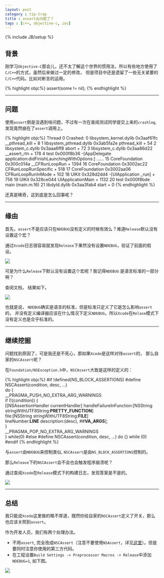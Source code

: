 ```yaml
---
layout: post
category : tip-trap
title : assert出问题了？
tags : [c++, objective-c, ios]
---
```


{% include JB/setup %}

<link rel="stylesheet" type="text/css" href="{{ root }}/css/pygments/native.css" />

## 背景

刚学习`Objective-C`那会儿，还不太了解这个世界的惯用法，所以有些地方使用了`C/C++`的方式，虽然后来做过一定的修改， 但是项目中还是遗留了一些无关紧要的`C/C++`代码。比如对断言的运用。

{% highlight objc%}
assert(some != nil); 
{% endhighlight %}
___

## 问题

使用`assert`倒是没遇到啥问题，不过有一次在查阅测试同学提交上来的`crashlog`, 发现竟然崩在了`assert`调用上。

{% highlight objc%}
Thread 0 Crashed:
0   libsystem_kernel.dylib        0x3aaf61fc __pthread_kill + 8
1   libsystem_pthread.dylib       0x3ab5fa2e pthread_kill + 54
2   libsystem_c.dylib             0x3aaa6ff8 abort + 72
3   libsystem_c.dylib             0x3aa86d22 __assert_rtn + 178
4   test                          0x000f8b36 -[AppDelegate application:didFinishLaunchingWithOptions:]
......
15  CoreFoundation                0x300c014a __CFRunLoopRun + 1394
16  CoreFoundation                0x3002ac22 CFRunLoopRunSpecific + 518
17  CoreFoundation                0x3002aa06 CFRunLoopRunInMode + 102
18  UIKit                         0x328d2dd4 -[UIApplication _run] + 756
19  UIKit                         0x328ce044 UIApplicationMain + 1132
20  test                          0x000f8bde main (main.m:16)
21  libdyld.dylib                 0x3aa3fab4 start + 0
{% endhighlight %}

还真是稀奇，这到底是怎么回事呢？
___
## 缘由

首先，`assert`不是应该只在`NDEBUG`没有定义的时候有效么？难道`Release`默认没有设置这个宏？

通过`Xcode`日志很容易就发现`Release`下果然没有设置`NDEBUG`，验证了前面的假设。

![](http://imoldman-blog.qiniudn.com/assert_1.png)

可是为什么`Release`下默认没有设置这个宏呢？我记得`NDEBUG` 是语言标准的一部分啊？

查阅文档， 结果如下。

![](http://imoldman-blog.qiniudn.com/assert_3.png)

也就是说， `NDEBUG`确实是语言的标准，但是标准只定义了它是怎么影响`assert`的， 并没有定义编译器应该在什么情况下定义`NDEBUG`，所以`Xcode`在`Relase`模式下没有定义也是合乎标准的。
___
## 继续挖掘

问题找到原因了，可是我还是不死心，那如果`Xcode`是这样对待`assert`的， 那么自家的`NSCAssert`呢？

在`Foundation/NSException.h`中，`NSCAssert`大致是这样的定义的：

{% highlight objc%}
#if !defined(NS_BLOCK_ASSERTIONS)
#define NSCAssert(condition, desc, ...) \
    do {				\
	__PRAGMA_PUSH_NO_EXTRA_ARG_WARNINGS \
	if (!(condition)) {		\
	    [[NSAssertionHandler currentHandler] handleFailureInFunction:[NSString stringWithUTF8String:__PRETTY_FUNCTION__] \
		file:[NSString stringWithUTF8String:__FILE__] \
	    	lineNumber:__LINE__ description:(desc), ##__VA_ARGS__]; \
	}				\
        __PRAGMA_POP_NO_EXTRA_ARG_WARNINGS \
    } while(0)
#else
#define NSCAssert(condition, desc, ...) do {} while (0)
#endif 
{% endhighlight %}

与`assert`由`NDEBUG`来控制类似, `NSCAssert`是由`NS_BLOCK_ASSERTIONS`控制的。

那么`Release`下的`NSCAssert`会不会也会触发程序崩溃呢？

通过查阅`Xcode`在`Release`模式下的构建日志，发现答案是不是的。

![](http://imoldman-blog.qiniudn.com/assert_2.png)
___
## 总结

我只能说`Xcode`这里做的略不厚道，既然你给自家的`NSCAssert`定义了开关，那么也应该关照到`assert`。

作为开发人员，我们有两个处理办法。

- 不用`assert`, 完全改成`NSCAssert`（注意不要使用`NSAssert`，详见[这里](http://billwang1990.github.io/blog/2014/03/26/nsassert-vc-nscassert/)）。但是要同时注意你使用的第三方代码。
- 在工程设置`Build Settings -> Preprocessor Macros -> Release`中添加`NDEBUG=1`, 如下图。

![](http://imoldman-blog.qiniudn.com/assert_4.png)
